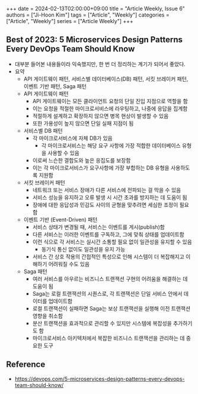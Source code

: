 +++ 
date = 2024-02-13T02:00:00+09:00
title = "Article Weekly, Issue 6"
authors = ["Ji-Hoon Kim"]
tags = ["Article", "Weekly"]
categories = ["Article", "Weekly"]
series = ["Article Weekly"]
+++

## Best of 2023: 5 Microservices Design Patterns Every DevOps Team Should Know

- 대부분 들어본 내용들이라 익숙했지만, 한 번 더 정리하는 계기가 되어서 좋았다.
- 요약
  - API 게이트웨이 패턴, 서비스별 데이터베이스(DB) 패턴, 서킷 브레이커 패턴, 이벤트 기반 패턴, Saga 패턴
  - API 게이트웨이 패턴
    - API 게이트웨이는 모든 클라이언트 요청의 단일 진입 지점으로 역할을 함
    - 이는 요청을 적절한 마이크로서비스에 라우팅하고, 나중에 응답을 집계함
    - 적절하게 설계하고 확장하지 않으면 병목 현상이 발생할 수 있음
    - 또한 가용성이 높지 않으면 단일 실패 지점이 됨
  - 서비스별 DB 패턴
    - 각 마이크로서비스에 자체 DB가 있음
      - 각 마이크로서비스는 해당 요구 사항에 가장 적합한 데이터베이스 유형을 사용할 수 있음
    - 이로써 느슨한 결합도와 높은 응집도를 보장함
    - 이는 각 마이크로서비스가 요구사항에 가장 부합하는 DB 유형을 사용하도록 지원함
  - 서킷 브레이커 패턴
    - 네트워크 또는 서비스 장애가 다른 서비스에 전파되는 걸 막을 수 있음
    - 서비스 성능을 유지하고 오류 발생 시 시간 초과를 방지하는 데 도움이 됨
    - 장애에 대한 응답성과 민감도 사이의 균형을 맞추려면 세심한 조정이 필요함
  - 이벤트 기반 (Event-Driven) 패턴
    - 서비스 상태가 변경될 때, 서비스는 이벤트를 게시(publish)함
    - 다른 서비스는 이러한 이벤트를 구독하고, 그에 맞춰 상태를 업데이트함
    - 이런 식으로 각 서비스는 실시간 소통할 필요 없이 일관성을 유지할 수 있음
      - 동기식 통신 없이도 일관성을 유지 가능
    - 서비스 간 상호 작용의 간접적인 특성으로 인해 시스템이 더 복잡해지고 이해하기 어려워질 수도 있음
  - Saga 패턴
    - 여러 서비스를 아우르는 비즈니스 트랜잭션 구현의 어려움을 해결하는 데 도움이 됨
    - Saga는 로컬 트랜잭션의 시퀀스로, 각 트랜잭션은 단일 서비스 안에서 데이터를 업데이트함
    - 로컬 트랜잭션이 실패하면 Saga는 보상 트랜잭션을 실행해 이전 트랜잭션 영향을 취소함
    - 분산 트랜잭션을 효과적으로 관리할 수 있지만 시스템에 복잡성을 추가하기도 함
    - 마이크로서비스 아키텍처에서 복잡한 비즈니스 트랜잭션을 관리하는 데 중요한 도구

## Reference

- https://devops.com/5-microservices-design-patterns-every-devops-team-should-know/
